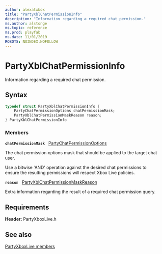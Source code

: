 ```yaml
---
author: alexatxbox
title: "PartyXblChatPermissionInfo"
description: "Information regarding a required chat permission."
ms.author: alstonge
ms.topic: reference
ms.prod: playfab
ms.date: 11/01/2019
ROBOTS: NOINDEX,NOFOLLOW
---
```


# PartyXblChatPermissionInfo  

Information regarding a required chat permission.  

## Syntax  
  
```cpp
typedef struct PartyXblChatPermissionInfo {  
    PartyChatPermissionOptions chatPermissionMask;  
    PartyXblChatPermissionMaskReason reason;  
} PartyXblChatPermissionInfo  
```
  
### Members  
  
**`chatPermissionMask`** &nbsp; [PartyChatPermissionOptions](../../../networking/reference/enums/partychatpermissionoptions.md)  
  
The chat permission options mask that should be applied to the target chat user.
  
Use a bitwise 'AND' operation against the desired chat permissions to ensure the resulting permissions will respect Xbox Live policies.
  
**`reason`** &nbsp; [PartyXblChatPermissionMaskReason](../enums/partyxblchatpermissionmaskreason.md)  
  
Extra information regarding the result of a required chat permission query.
  
  
## Requirements  
  
**Header:** PartyXboxLive.h
  
## See also  
[PartyXboxLive members](../partyxboxlive_members.md)  

  
  
